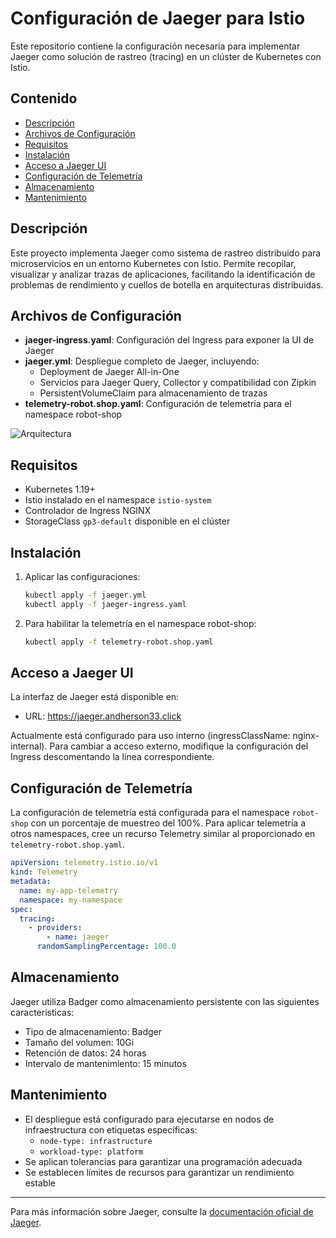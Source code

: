 # Configuración de Jaeger para Istio

Este repositorio contiene la configuración necesaria para implementar Jaeger como solución de rastreo (tracing) en un clúster de Kubernetes con Istio.

## Contenido

- [Descripción](#descripción)
- [Archivos de Configuración](#archivos-de-configuración)
- [Requisitos](#requisitos)
- [Instalación](#instalación)
- [Acceso a Jaeger UI](#acceso-a-jaeger-ui)
- [Configuración de Telemetría](#configuración-de-telemetría)
- [Almacenamiento](#almacenamiento)
- [Mantenimiento](#mantenimiento)

## Descripción

Este proyecto implementa Jaeger como sistema de rastreo distribuido para microservicios en un entorno Kubernetes con Istio. Permite recopilar, visualizar y analizar trazas de aplicaciones, facilitando la identificación de problemas de rendimiento y cuellos de botella en arquitecturas distribuidas.

## Archivos de Configuración

- **jaeger-ingress.yaml**: Configuración del Ingress para exponer la UI de Jaeger
- **jaeger.yml**: Despliegue completo de Jaeger, incluyendo:
  - Deployment de Jaeger All-in-One
  - Servicios para Jaeger Query, Collector y compatibilidad con Zipkin
  - PersistentVolumeClaim para almacenamiento de trazas
- **telemetry-robot.shop.yaml**: Configuración de telemetría para el namespace robot-shop

![Arquitectura](https://github.com/Andherson333333/robot-shop/blob/master/Infrastructure-cloud-EKS/infra-node/Jagger/jaeger-ingress.yaml)

## Requisitos

- Kubernetes 1.19+
- Istio instalado en el namespace `istio-system`
- Controlador de Ingress NGINX
- StorageClass `gp3-default` disponible en el clúster

## Instalación

1. Aplicar las configuraciones:
   ```bash
   kubectl apply -f jaeger.yml
   kubectl apply -f jaeger-ingress.yaml
   ```

3. Para habilitar la telemetría en el namespace robot-shop:
   ```bash
   kubectl apply -f telemetry-robot.shop.yaml
   ```

## Acceso a Jaeger UI

La interfaz de Jaeger está disponible en:

- URL: https://jaeger.andherson33.click

Actualmente está configurado para uso interno (ingressClassName: nginx-internal). Para cambiar a acceso externo, modifique la configuración del Ingress descomentando la línea correspondiente.

## Configuración de Telemetría

La configuración de telemetría está configurada para el namespace `robot-shop` con un porcentaje de muestreo del 100%. Para aplicar telemetría a otros namespaces, cree un recurso Telemetry similar al proporcionado en `telemetry-robot.shop.yaml`.

```yaml
apiVersion: telemetry.istio.io/v1
kind: Telemetry
metadata:
  name: my-app-telemetry
  namespace: my-namespace
spec:
  tracing:
    - providers:
        - name: jaeger
      randomSamplingPercentage: 100.0
```

## Almacenamiento

Jaeger utiliza Badger como almacenamiento persistente con las siguientes características:

- Tipo de almacenamiento: Badger
- Tamaño del volumen: 10Gi
- Retención de datos: 24 horas
- Intervalo de mantenimiento: 15 minutos

## Mantenimiento

- El despliegue está configurado para ejecutarse en nodos de infraestructura con etiquetas específicas:
  - `node-type: infrastructure`
  - `workload-type: platform`
- Se aplican tolerancias para garantizar una programación adecuada
- Se establecen límites de recursos para garantizar un rendimiento estable

---

Para más información sobre Jaeger, consulte la [documentación oficial de Jaeger](https://www.jaegertracing.io/docs/latest/).
